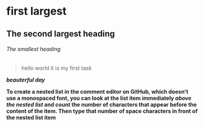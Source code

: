 # first largest 
## The second largest heading
###### The smallest heading
> hello world it is my first task

***beauterful day***

**To create a nested list in the comment editor on GitHub, which doesn't use a monospaced font, you can look at the list item immediately _above the nested list_ and count the number of characters that appear before the content of the item. Then type that number of space characters in front of the nested list item**
